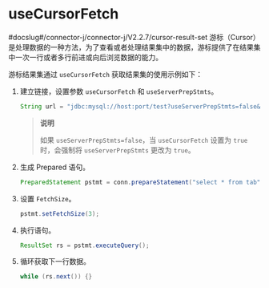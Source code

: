 useCursorFetch 
===================================
#docslug#/connector-j/connector-j/V2.2.7/cursor-result-set
游标（Cursor）是处理数据的一种方法，为了查看或者处理结果集中的数据，游标提供了在结果集中一次一行或者多行前进或向后浏览数据的能力。

游标结果集通过 `useCursorFetch` 获取结果集的使用示例如下：

1. 建立链接，设置参数 `useCursorFetch` 和 `useServerPrepStmts`。

   ```java
   String url = "jdbc:mysql://host:port/test?useServerPrepStmts=false&useCursorFetch=true"conn = DriverManager.getConnection(url,"admin@mysql", "admin");
   ```

   
   >**说明**
   >
   > 如果 `useServerPrepStmts=false`，当 `useCursorFetch` 设置为 `true` 时，会强制将 `useServerPrepStmts` 更改为 `true`。
   




2. 生成 Prepared 语句。

   ```java
   PreparedStatement pstmt = conn.prepareStatement("select * from tab",ResultSet.TYPE_FORWARD_ONLY, ResultSet.CONCUR_READ_ONLY);
   ```

   




3. 设置 `FetchSize`。

   ```java
   pstmt.setFetchSize(3);
   ```

   


4. 执行语句。

   ```java
   ResultSet rs = pstmt.executeQuery();
   ```

   




5. 循环获取下一行数据。

   ```java
   while (rs.next()) {}
   ```

   



